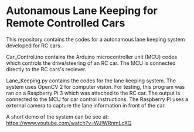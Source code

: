 # Autonamous Lane Keeping for Remote Controlled Cars

This repository contains the codes for a autonamous lane keeping system developed for RC cars.

Car_Control.ino contains the Arduino microcontroller unit (MCU) codes which controls the drive/steering of an RC car. The MCU is connected directly to the RC cars's reciever.

Lane_Keeping.py contains the codes for the lane keeping system. The system uses OpenCV 2 for computer vision. For testing, this program was ran on a Raspberry Pi 3 which was attached to the RC car. The output is connected to the MCU for car control instructions. The Raspberry Pi uses a external camera to capture the lane information in front of the car.

A short demo of the system can be see at: https://www.youtube.com/watch?v=WJlWRnmLcXQ
